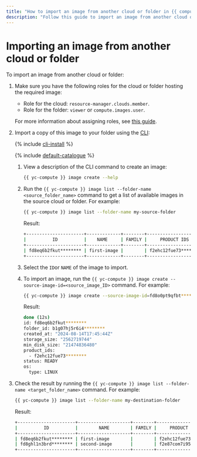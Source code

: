 ```yaml
---
title: "How to import an image from another cloud or folder in {{ compute-full-name }}"
description: "Follow this guide to import an image from another cloud or folder."
---
```


# Importing an image from another cloud or folder

To import an image from another cloud or folder:

1. Make sure you have the following roles for the cloud or folder hosting the required image:

   * Role for the cloud: `resource-manager.clouds.member`.
   * Role for the folder: `viewer` or `compute.images.user`.

   For more information about assigning roles, see [this guide](../../../iam/operations/roles/grant.md).

1. Import a copy of this image to your folder using the [CLI](../../../cli/):

   {% include [cli-install](../../../_includes/cli-install.md) %}

   {% include [default-catalogue](../../../_includes/default-catalogue.md) %}

   1. View a description of the CLI command to create an image:

      ```bash
      {{ yc-compute }} image create --help
      ```

   1. Run the `{{ yc-compute }} image list --folder-name <source_folder_name>` command to get a list of available images in the source cloud or folder. For example:

      ```bash
      {{ yc-compute }} image list --folder-name my-source-folder
      ```

      Result:

      ```bash
      +----------------------+-------------+--------+----------------------+--------+
      |          ID          |    NAME     | FAMILY |     PRODUCT IDS      | STATUS |
      +----------------------+-------------+--------+----------------------+--------+
      | fd8eq6b2fkut******** | first-image |        | f2ehc12fue73******** | READY  |
      +----------------------+-------------+--------+----------------------+--------+
      ```

   1. Select the `ID`or `NAME` of the image to import.

   1. To import an image, run the `{{ yc-compute }} image create --source-image-id=<source_image_ID>` command. For example:

      ```bash
      {{ yc-compute }} image create --source-image-id=fd8o0pt9qfbt********
      ```

      Result:

      ```bash
      done (12s)
      id: fd8eq6b2fkut********
      folder_id: b1g07hj5r6i4********
      created_at: "2024-08-14T17:45:44Z"
      storage_size: "2562719744"
      min_disk_size: "21474836480"
      product_ids:
        - f2ehc12fue73********
      status: READY
      os:
        type: LINUX
      ```

1. Check the result by running the `{{ yc-compute }} image list --folder-name <target_folder_name>` command. For example:

   ```bash
   {{ yc-compute }} image list --folder-name my-destination-folder
   ```

   Result:

   ```bash
   +----------------------+--------------------+--------+----------------------+--------+
   |          ID          |        NAME        | FAMILY |     PRODUCT IDS      | STATUS |
   +----------------------+--------------------+--------+----------------------+--------+
   | fd8eq6b2fkut******** | first-image        |        | f2ehc12fue73******** | READY  |
   | fd8ghl1n3brd******** | second-image       |        | f2e87com7i95******** | READY  |
   +----------------------+--------------------+--------+----------------------+--------+
   ```
